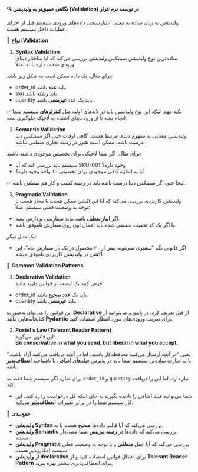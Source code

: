 

**🔍 نگاهی عمیق‌تر به ولیدیشن (Validation) در توسعه نرم‌افزار**

ولیدیشن به زبان ساده به معنی اعتبارسنجی داده‌های ورودی سیستم قبل از اجرای عملیات داخل سیستم هست.

🔑 **انواع Validation**

1. **Syntax Validation**  
ساده‌ترین نوع ولیدیشن سینتکس ولیدیشن بررسی می‌کنه که آیا ساختار دیتای ورودی صحت داره یا نه. مثلاً:

برای مثال، یک داده ممکن است به شکل زیر باشد:
- order_id باید **عدد** باشد.
- sku باید **رشته** باشد.
- quantity باید یک عدد **غیرمنفی** باشد.

✅ نکته مهم اینکه این نوع ولیدیشن باید در لایه‌های اولیه مثل **کنترلرهای** سیستم شما انجام بشه تا از ورود دیتای اشتباه به **لاجیک** جلوگیری بشه.

2. **Semantic Validation**  
ولیدیشن معنایی به مفهوم دیتای مرتبط هست. گاهی اوقات حتی اگر سینتکس دیتا درست باشه، ممکن است هنوز در زمینه تجاری منطقی نباشه.

برای مثال، اگر شما لاجیکی برای تخصیص موجودی داشته باشید:
- سیستم باید بررسی کنه که آیا SKU-001 وجود داره؟
- آیا به اندازه کافی موجودی برای تخصیص ۱۰ واحد وجود داره؟

✅ اینجا حتی اگر سینتکس دیتا درست باشه باید در زمینه کسب و کار هم منطقی باشه.

3. **Pragmatic Validation**  
ولیدیشن کاربردی بررسی می‌کنه که آیا این اکشن ممکن هست یا مجاز هست با توجه به وضعیت فعلی سیستم. مثلاً:
- اگر **انبار تعطیل** باشه نباید سفارشی پردازش بشه.
- یا اگر یک کد تخفیف منقضی شده باید اعمال اون روی سفارش ناموفق باشه.

یک مثال دیگر:
- اگر قانونی بگه "مشتری نمی‌تونه بیش از ۲۰ محصول در یک بار سفارش بده"، این اکشن در ولیدیشن کاربردی ناموفق میشه.

🧠 **Common Validation Patterns**

1. **Declarative Validation**  
فرض کنید یک لیست از قوانین دارید مانند:
- order_id باید یک **عدد صحیح** باشد.
- quantity باید **غیرمنفی** باشد.

این قوانین را می‌توان به‌صورت **Declarative** از قبل تعریف کرد. در پایتون، می‌توانید از کتابخانه‌هایی مانند **Pydantic** برای تعریف ورودی‌های مورد انتظار استفاده کنید.

2. **Postel’s Law (Tolerant Reader Pattern)**  
این قانون می‌گوید:  
**Be conservative in what you send, but liberal in what you accept.**

یعنی "در آنچه ارسال می‌کنید محافظه‌کار باشید، اما در آنچه دریافت می‌کنید آزاد باشید." یا به عبارت ساده‌تر، سیستم شما باید در پذیرش فیلدهای اضافی یا ناشناخته **انعطاف‌پذیر** باشه.

برای مثال، اگر سیستم شما فقط به `order_id` و `quantity` نیاز دارد، اما این را دریافت کند:
- شما می‌توانید فیلد اضافی را نادیده بگیرید به جای اینکه کل درخواست را رد کنید. این کار سیستم شما را در برابر تغییرات **انعطاف‌پذیر** می‌کنه.

🏁 **جمع‌بندی**

- **ولیدیشن Syntax** بررسی می‌کنه که آیا قالب داده‌ها **صحیح** هست یا نه.
- **ولیدیشن Semantic** بررسی می‌کنه که داده‌ها در **زمینه بیزینس** شما معنی‌دار هستند.
- **ولیدیشن Pragmatic** بررسی می‌کند که آیا عمل **منطقی** و با توجه به وضعیت فعلی سیستم امکان‌پذیر هست.
- از **ولیدیشن declarative** برای اعمال قوانین استفاده کنید و از **Tolerant Reader Pattern** برای انعطاف‌پذیری بیشتر بهره ببرید.
